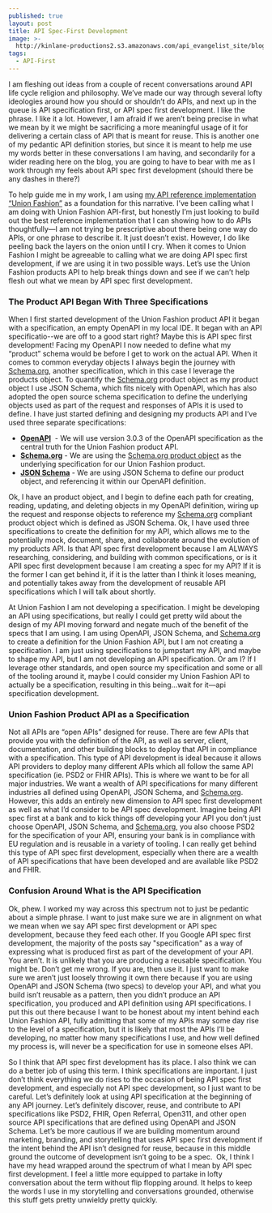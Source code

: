 ```yaml
---
published: true
layout: post
title: API Spec-First Development
image: >-
  http://kinlane-productions2.s3.amazonaws.com/api_evangelist_site/blog/copper_circuit_cross_against_trees.jpg
tags:
  - API-First
---
```

I am fleshing out ideas from a couple of recent conversations around API life cycle religion and philosophy. We’ve made our way through several lofty ideologies around how you should or shouldn’t do APIs, and next up in the queue is API specification first, or API spec first development. I like the phrase. I like it a lot. However, I am afraid if we aren’t being precise in what we mean by it we might be sacrificing a more meaningful usage of it for delivering a certain class of API that is meant for reuse. This is another one of my pedantic API definition stories, but since it is meant to help me use my words better in these conversations I am having, and secondarily for a wider reading here on the blog, you are going to have to bear with me as I work through my feels about API spec first development (should there be any dashes in there?)

To help guide me in my work, I am using [my API reference implementation “Union Fashion”](https://github.com/union-fashion/home) as a foundation for this narrative. I’ve been calling what I am doing with Union Fashion API-first, but honestly I’m just looking to build out the best reference implementation that I can showing how to do APIs thoughtfully—I am not trying be prescriptive about there being one way do APIs, or one phrase to describe it. It just doesn’t exist. However, I do like peeling back the layers on the onion until I cry. When it comes to Union Fashion I might be agreeable to calling what we are doing API spec first development, if we are using it in two possible ways. Let’s use the Union Fashion products API to help break things down and see if we can’t help flesh out what we mean by API spec first development.

### The Product API Began With Three Specifications

When I first started development of the Union Fashion product API it began with a specification, an empty OpenAPI in my local IDE. It began with an API specificatio--we are off to a good start right? Maybe this is API spec first development! Facing my OpenAPI I now needed to define what my “product” schema would be before I get to work on the actual API. When it comes to common everyday objects I always begin the journey with [Schema.org](http://Schema.org), another specification, which in this case I leverage the products object. To quantify the [Schema.org](http://Schema.org) product object as my product object I use JSON Schema, which fits nicely with OpenAPI, which has also adopted the open source schema specification to define the underlying objects used as part of the request and responses of APIs it is used to define. I have just started defining and designing my products API and I’ve used three separate specifications:

*   **[OpenAPI](https://www.openapis.org/)**  - We will use version 3.0.3 of the OpenAPI specification as the central truth for the Union Fashion product API.
*   **[Schema.org](http://schema.org)** \- We are using the [Schema.org product object](https://schema.org/Product) as the underlying specification for our Union Fashion product.
*   **[JSON Schema](https://json-schema.org/)** \- We are using JSON Schema to define our product object, and referencing it within our OpenAPI definition.

Ok, I have an product object, and I begin to define each path for creating, reading, updating, and deleting objects in my OpenAPI definition, wiring up the request and response objects to reference my [Schema.org](http://Schema.org) compliant product object which is defined as JSON Schema. Ok, I have used three specifications to create the definition for my API, which allows me to the potentially mock, document, share, and collaborate around the evolution of my products API. Is that API spec first development because I am ALWAYS researching, considering, and building with common specifications, or is it APII spec first development because I am creating a spec for my API? If it is the former I can get behind it, if it is the latter than I think it loses meaning, and potentially takes away from the development of reusable API specifications which I will talk about shortly.

At Union Fashion I am not developing a specification. I might be developing an API using specifications, but really I could get pretty wild about the design of my API moving forward and negate much of the benefit of the specs that I am using. I am using OpenAPI, JSON Schema, and [Schema.org](http://Schema.org) to create a definition for the Union Fashion API, but I am not creating a specification. I am just using specifications to jumpstart my API, and maybe to shape my API, but I am not developing an API specification. Or am I? If I leverage other standards, and open source my specification and some or all of the tooling around it, maybe I could consider my Union Fashion API to actually be a specification, resulting in this being…wait for it—api specification development. 

### Union Fashion Product API as a Specification

Not all APIs are “open APIs” designed for reuse. There are few APIs that provide you with the definition of the API, as well as server, client, documentation, and other building blocks to deploy that API in compliance with a specification. This type of API development is ideal because it allows API providers to deploy many different APIs which all follow the same API specification (ie. PSD2 or FHIR APIs). This is where we want to be for all major industries. We want a wealth of API specifications for many different industries all defined using OpenAPI, JSON Schema, and [Schema.org](http://Schema.org). However, this adds an entirely new dimension to API spec first development as well as what I’d consider to be API spec development. Imagine being API spec first at a bank and to kick things off developing your API you don’t just choose OpenAPI, JSON Schema, and [Schema.org](http://Schema.org), you also choose PSD2 for the specification of your API, ensuring your bank is in compliance with EU regulation and is reusable in a variety of tooling. I can really get behind this type of API spec first development, especially when there are a wealth of API specifications that have been developed and are available like PSD2 and FHIR.

### Confusion Around What is the API Specification

Ok, phew. I worked my way across this spectrum not to just be pedantic about a simple phrase. I want to just make sure we are in alignment on what we mean when we say API spec first development or API spec development, because they feed each other. If you Google API spec first development, the majority of the posts say "specification" as a way of expressing what is produced first as part of the development of your API. You aren’t. It is unlikely that you are producing a reusable specification. You might be. Don’t get me wrong. If you are, then use it. I just want to make sure we aren’t just loosely throwing it own there because if you are using OpenAPI and JSON Schema (two specs) to develop your API, and what you build isn’t reusable as a pattern, then you didn’t produce an API specification, you produced and API definition using API specifications. I put this out there because I want to be honest about my intent behind each Union Fashion API, fully admitting that some of my APIs may some day rise to the level of a specification, but it is likely that most the APIs I’ll be developing, no matter how many specifications I use, and how well defined my process is, will never be a specification for use in someone elses API.

So I think that API spec first development has its place. I also think we can do a better job of using this term. I think specifications are important. I just don’t think everything we do rises to the occasion of being API spec first development, and especially not API spec development, so I just want to be careful. Let’s definitely look at using API specification at the beginning of any API journey. Let’s definitely discover, reuse, and contribute to API specifications like PSD2, FHIR, Open Referral, Open311, and other open source API specifications that are defined using OpenAPI and JSON Schema. Let’s be more cautious if we are building momentum around marketing, branding, and storytelling that uses API spec first development if the intent behind the API isn’t designed for reuse, because in this middle ground the outcome of development isn’t going to be a spec.  Ok, I think I have my head wrapped around the spectrum of what I mean by API spec first development. I feel a little more equipped to partake in lofty conversation about the term without flip flopping around. It helps to keep the words I use in my storytelling and conversations grounded, otherwise this stuff gets pretty unwieldy pretty quickly.